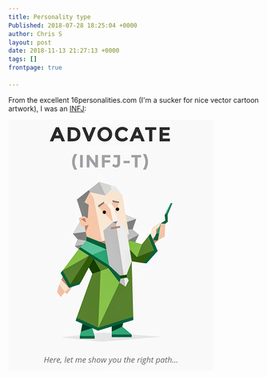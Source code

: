 ```yaml
---
title: Personality type
Published: 2018-07-28 18:25:04 +0000
author: Chris S
layout: post
date: 2018-11-13 21:27:13 +0000
tags: []
frontpage: true

---
```

From the excellent 16personalities.com (I'm a sucker for nice vector cartoon artwork), I was an [INFJ](https://www.16personalities.com/infj-personality):

![](/wp-content/uploads/personality.png)